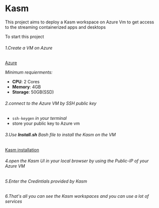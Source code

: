 
# Kasm
This project aims to deploy a Kasm workspace on Azure Vm to get access to the streaming containerized apps and desktops 


To start this project 

###### 1.Create a VM on Azure
[Azure](https://azure.microsoft.com/en-us/)

*Minimum requierments:*
- **CPU**: 2 Cores
- **Memory**: 4GB
- **Storage**: 50GB(SSD)


###### 2.connect to the Azure VM by SSH public key 
- `ssh-keygen` *in your terminal* 
- store your public key to Azure vm 

###### 3.Use **Install.sh** Bash file to install the Kasm on the VM 
[Kasm installation ](https://github.com/rahafog/Kasm/blob/main/Install.sh)


###### 4.open the Kasm UI in your local browser by using the Public-IP of your Azure VM

###### 5.Enter the Credintials provided by Kasm

###### 6.That's all you can see the Kasm workspaces and you can use a lot of services 

